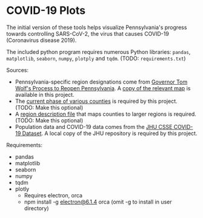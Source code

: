 # COVID-19 Plots

The initial version of these tools helps visualize Pennsylvania's progress towards controlling SARS-CoV-2, the virus that causes COVID-19 (Coronavirus disease 2019).

The included python program requires numerous Python libraries: `pandas`, `matplotlib`, `seaborn`, `numpy`, `plotply` and `tqdm`. (TODO: `requirements.txt`)

Sources:
* Pennsylvania-specific region designations come from [Governor Tom Wolf's Process to Reopen Pennsylvania](https://www.governor.pa.gov/process-to-reopen-pennsylvania/). A [copy of the relevant map](resources/20200423-Bureau-Community-Health-Systems-Regional-Map-Opt.png) is available in this project.
* The [current phase of various counties](phases.csv) is required by this project. (TODO: Make this optional)
* A [region description file](resources/regions.csv) that maps counties to larger regions is required. (TODO: Make this optional)
* Population data and COVID-19 data comes from the [JHU CSSE COVID-19 Dataset](https://github.com/CSSEGISandData/COVID-19). A local copy of the JHU repository is required by this project.


Requirements:
* pandas
* matplotlib
* seaborn
* numpy
* tqdm
* plotly
    * Requires electron, orca
    * npm install -g electron@6.1.4 orca  (omit -g to install in user directory)
